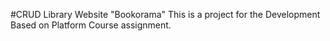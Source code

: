 #CRUD Library Website "Bookorama"
This is a project for the Development Based on Platform Course assignment.
